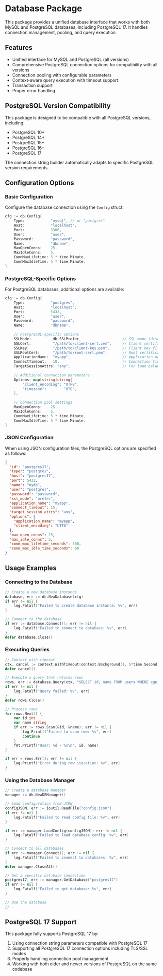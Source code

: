 # Database Package

This package provides a unified database interface that works with both MySQL and PostgreSQL databases, including PostgreSQL 17. It handles connection management, pooling, and query execution.

## Features

- Unified interface for MySQL and PostgreSQL (all versions)
- Comprehensive PostgreSQL connection options for compatibility with all versions
- Connection pooling with configurable parameters
- Context-aware query execution with timeout support
- Transaction support
- Proper error handling

## PostgreSQL Version Compatibility

This package is designed to be compatible with all PostgreSQL versions, including:
- PostgreSQL 10+
- PostgreSQL 14+
- PostgreSQL 15+
- PostgreSQL 16+
- PostgreSQL 17

The connection string builder automatically adapts to specific PostgreSQL version requirements.

## Configuration Options

### Basic Configuration

Configure the database connection using the `Config` struct:

```go
cfg := db.Config{
    Type:            "mysql", // or "postgres"
    Host:            "localhost",
    Port:            3306,
    User:            "user",
    Password:        "password",
    Name:            "dbname",
    MaxOpenConns:    25,
    MaxIdleConns:    5,
    ConnMaxLifetime: 5 * time.Minute,
    ConnMaxIdleTime: 5 * time.Minute,
}
```

### PostgreSQL-Specific Options

For PostgreSQL databases, additional options are available:

```go
cfg := db.Config{
    Type:            "postgres",
    Host:            "localhost",
    Port:            5432,
    User:            "user",
    Password:        "password",
    Name:            "dbname",
    
    // PostgreSQL-specific options
    SSLMode:          db.SSLPrefer,                   // SSL mode (disable, prefer, require, verify-ca, verify-full)
    SSLCert:          "/path/to/client-cert.pem",     // Client certificate file
    SSLKey:           "/path/to/client-key.pem",      // Client key file
    SSLRootCert:      "/path/to/root-cert.pem",       // Root certificate file
    ApplicationName:  "myapp",                        // Application name for pg_stat_activity
    ConnectTimeout:   10,                             // Connection timeout in seconds
    TargetSessionAttrs: "any",                        // For load balancing (any, read-write, read-only, primary, standby)
    
    // Additional connection parameters
    Options: map[string]string{
        "client_encoding": "UTF8",
        "timezone":        "UTC",
    },
    
    // Connection pool settings
    MaxOpenConns:    25,
    MaxIdleConns:    5,
    ConnMaxLifetime: 5 * time.Minute,
    ConnMaxIdleTime: 5 * time.Minute,
}
```

### JSON Configuration

When using JSON configuration files, the PostgreSQL options are specified as follows:

```json
{
  "id": "postgres17",
  "type": "postgres",
  "host": "postgres17",
  "port": 5432,
  "name": "mydb",
  "user": "postgres",
  "password": "password",
  "ssl_mode": "prefer",
  "application_name": "myapp",
  "connect_timeout": 15,
  "target_session_attrs": "any",
  "options": {
    "application_name": "myapp",
    "client_encoding": "UTF8"
  },
  "max_open_conns": 25,
  "max_idle_conns": 5,
  "conn_max_lifetime_seconds": 300,
  "conn_max_idle_time_seconds": 60
}
```

## Usage Examples

### Connecting to the Database

```go
// Create a new database instance
database, err := db.NewDatabase(cfg)
if err != nil {
    log.Fatalf("Failed to create database instance: %v", err)
}

// Connect to the database
if err := database.Connect(); err != nil {
    log.Fatalf("Failed to connect to database: %v", err)
}
defer database.Close()
```

### Executing Queries

```go
// Context with timeout
ctx, cancel := context.WithTimeout(context.Background(), 5*time.Second)
defer cancel()

// Execute a query that returns rows
rows, err := database.Query(ctx, "SELECT id, name FROM users WHERE age > $1", 18)
if err != nil {
    log.Fatalf("Query failed: %v", err)
}
defer rows.Close()

// Process rows
for rows.Next() {
    var id int
    var name string
    if err := rows.Scan(&id, &name); err != nil {
        log.Printf("Failed to scan row: %v", err)
        continue
    }
    fmt.Printf("User: %d - %s\n", id, name)
}

if err = rows.Err(); err != nil {
    log.Printf("Error during row iteration: %v", err)
}
```

### Using the Database Manager

```go
// Create a database manager
manager := db.NewDBManager()

// Load configuration from JSON
configJSON, err := ioutil.ReadFile("config.json")
if err != nil {
    log.Fatalf("Failed to read config file: %v", err)
}

if err := manager.LoadConfig(configJSON); err != nil {
    log.Fatalf("Failed to load database config: %v", err)
}

// Connect to all databases
if err := manager.Connect(); err != nil {
    log.Fatalf("Failed to connect to databases: %v", err)
}
defer manager.CloseAll()

// Get a specific database connection
postgres17, err := manager.GetDatabase("postgres17")
if err != nil {
    log.Fatalf("Failed to get database: %v", err)
}

// Use the database
// ...
```

## PostgreSQL 17 Support

This package fully supports PostgreSQL 17 by:

1. Using connection string parameters compatible with PostgreSQL 17
2. Supporting all PostgreSQL 17 connection options including TLS/SSL modes
3. Properly handling connection pool management
4. Working with both older and newer versions of PostgreSQL on the same codebase 